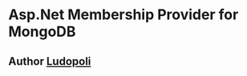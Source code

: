 Asp.Net Membership Provider for MongoDB
=======================================

Author [Ludopoli](http://ludopoli.com "Ludopoli")
-----------------------------------------------